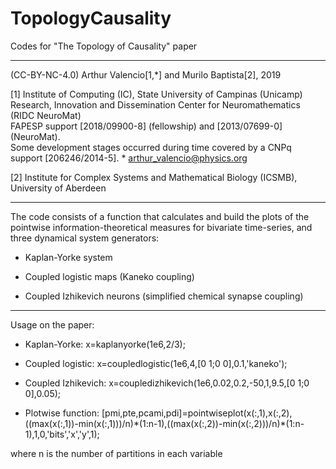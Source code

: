 # TopologyCausality
Codes for "The Topology of Causality" paper



--------------------------------

(CC-BY-NC-4.0) Arthur Valencio[1,\*] and Murilo Baptista[2], 2019

[1] Institute of Computing (IC), State University of Campinas (Unicamp) \
    Research, Innovation and Dissemination Center for Neuromathematics (RIDC NeuroMat)\
    FAPESP support [2018/09900-8] (fellowship) and [2013/07699-0] (NeuroMat). \
    Some development stages occurred during time covered by a CNPq support [206246/2014-5].
    * arthur_valencio@physics.org
    
[2] Institute for Complex Systems and Mathematical Biology (ICSMB), University of Aberdeen

---------------------------------

The code consists of a function that calculates and build the plots of the pointwise information-theoretical measures for bivariate time-series, and three dynamical system generators:

 - Kaplan-Yorke system
 
 - Coupled logistic maps (Kaneko coupling)
 
 - Coupled Izhikevich neurons (simplified chemical synapse coupling)

----------------------------------

Usage on the paper:

 - Kaplan-Yorke: x=kaplanyorke(1e6,2/3);
 
 - Coupled logistic: x=coupledlogistic(1e6,4,[0 1;0 0],0.1,'kaneko');
 
 - Coupled Izhikevich: x=coupledizhikevich(1e6,0.02,0.2,-50,1,9.5,[0 1;0 0],0.05);

 - Plotwise function: [pmi,pte,pcami,pdi]=pointwiseplot(x(:,1),x(:,2),((max(x(:,1))-min(x(:,1)))/n)\*(1:n-1),((max(x(:,2))-min(x(:,2)))/n)\*(1:n-1),1,0,'bits','x','y',1);
 
 where n is the number of partitions in each variable
